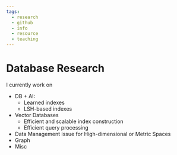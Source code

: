 ```yaml
---
tags:
  - research
  - github
  - info
  - resource
  - teaching
---
```


# Database Research 

I currently work on 

- DB + AI: 
  - Learned indexes
  - LSH-based indexes
- Vector Databases
  - Efficient and scalable index construction
  - Efficient query processing
- Data Management issue for High-dimensional or Metric Spaces
- Graph
- Misc


